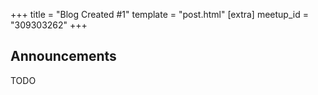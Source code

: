 +++
title = "Blog Created #1"
template = "post.html"
[extra]
meetup_id = "309303262"
+++

## Announcements

TODO

